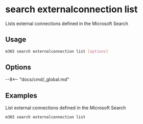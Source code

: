 # search externalconnection list

Lists external connections defined in the Microsoft Search

## Usage

```sh
m365 search externalconnection list [options]
```

## Options

--8<-- "docs/cmd/_global.md"

## Examples

List external connections defined in the Microsoft Search

```sh
m365 search externalconnection list
```
